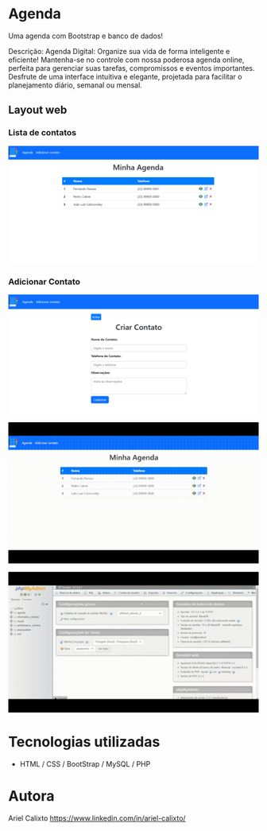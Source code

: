 # Agenda
Uma agenda com Bootstrap e banco de dados!

Descrição: Agenda Digital: Organize sua vida de forma inteligente e eficiente!
Mantenha-se no controle com nossa poderosa agenda online, perfeita para gerenciar suas tarefas, compromissos e eventos importantes.
Desfrute de uma interface intuitiva e elegante, projetada para facilitar o planejamento diário, semanal ou mensal.

## Layout web
### Lista de contatos
![Home](https://github.com/arielklxto/Agenda/blob/main/img/lista_de_contatos.png)

### Adicionar Contato
![Contato](https://github.com/arielklxto/Agenda/blob/main/img/adicionar_contato.png)

![Gif do site](https://github.com/arielklxto/Agenda/blob/main/img/agenda_gif.gif)

![GIF do banco de dados](https://github.com/arielklxto/Agenda/blob/main/img/banco_de_dados_gif.gif)

# Tecnologias utilizadas
- HTML / CSS / BootStrap / MySQL / PHP
  
# Autora
Ariel Calixto
https://www.linkedin.com/in/ariel-calixto/
